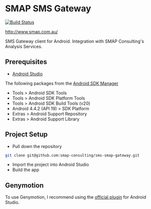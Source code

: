 SMAP SMS Gateway
================

[![Build Status](https://travis-ci.org/smap-consulting/sms-smap-gateway.svg)](https://travis-ci.org/smap-consulting/sms-smap-gateway)

http://www.smap.com.au/

SMS Gateway client for Android. Integration with SMAP Consulting's Analysis Services.


Prerequisites
-------------

- [Android Studio](https://developer.android.com/sdk/installing/studio.html)

The following packages from the [Android SDK Manager](https://developer.android.com/tools/help/sdk-manager.html)

- Tools > Android SDK Tools
- Tools > Android SDK Platform Tools
- Tools > Android SDK Build Tools (v20)
- Android 4.4.2 (API 19) > SDK Platform
- Extras > Android Support Repository
- Extras > Android Support Library

Project Setup
------------

- Pull down the repository

```bash
git clone git@github.com:smap-consulting/sms-smap-gateway.git
```

- Import the project into Android Studio
- Build the app

Genymotion
----------

To use Genymotion, I recommend using the [official plugin](http://plugins.jetbrains.com/plugin/7269?pr=idea) for Android Studio.

